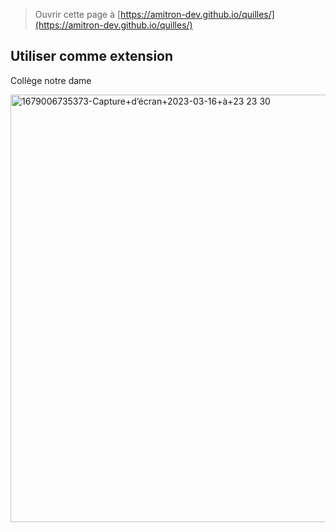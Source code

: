 
> Ouvrir cette page à [https://amitron-dev.github.io/quilles/](https://amitron-dev.github.io/quilles/)

## Utiliser comme extension

Collège notre dame

<img width="684" alt="1679006735373-Capture+d’écran+2023-03-16+à+23 23 30" src="https://github.com/user-attachments/assets/5afdfc32-dd53-406f-a83c-43b4b6849a6b" />

